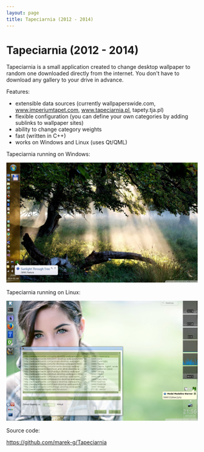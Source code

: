 ```yaml
---
layout: page
title: Tapeciarnia (2012 - 2014)
---
```


# Tapeciarnia (2012 - 2014)

Tapeciarnia is a small application created to change desktop wallpaper to random one downloaded directly from the internet. You don't have to download any gallery to your drive in advance.

Features:

- extensible data sources (currently wallpaperswide.com, www.imperiumtapet.com, www.tapeciarnia.pl, tapety.tja.pl)
- flexible configuration (you can define your own categories by adding sublinks to wallpaper sites)
- ability to change category weights
- fast (written in C++)
- works on Windows and Linux (uses Qt/QML)

Tapeciarnia running on Windows:

![Tapeciarnia screenshot](tapeciarnia/tapeciarnia_01.jpg)

Tapeciarnia running on Linux:

![Tapeciarnia screenshot](tapeciarnia/tapeciarnia_02.png)

Source code:

https://github.com/marek-g/Tapeciarnia
